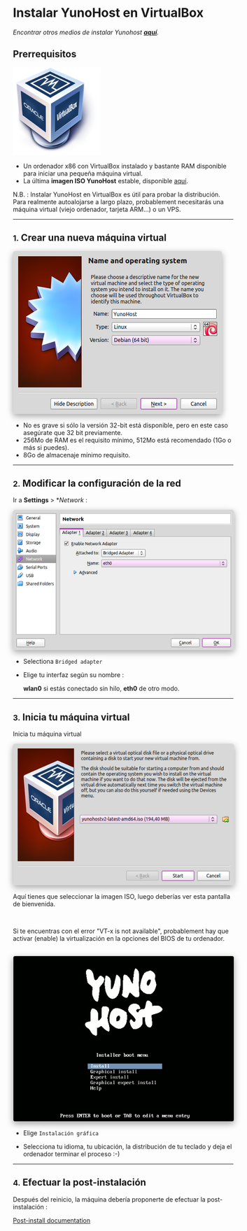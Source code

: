 # Instalar YunoHost en VirtualBox

*Encontrar otros medios de instalar Yunohost **[aquí](/install_es)**.*

## Prerrequisitos

<img src="/images/virtualbox.png" width=200>

* Un ordenador x86 con VirtualBox instalado y bastante RAM disponible para iniciar una pequeña máquina virtual.
* La última **imagen ISO YunoHost** estable, disponible [aquí](/images_es).

<div class="alert alert-warning" markdown="1">
N.B. : Instalar YunoHost en VirtualBox es útil para probar la distribución. Para realmente autoalojarse a largo plazo, probablement necesitarás una máquina virtual (viejo ordenador, tarjeta ARM...) o un VPS.
</div>

---

## <small>1.</small> Crear una nueva máquina virtual

<img src="/images/virtualbox_1.png" style="max-width:100%;border-radius: 5px;border: 1px solid rgba(0,0,0,0.15);box-shadow: 0 5px 15px rgba(0,0,0,0.35);">

<br>

* No es grave si sólo la versión 32-bit está disponible, pero en este caso asegúrate que 32 bit previamente.
* 256Mo de RAM es el requisito mínimo, 512Mo está recomendado (1Go o más si puedes).
* 8Go de almacenaje mínimo requisito.

---

## <small>2.</small> Modificar la configuración de la red

Ir a **Settings** > **Network* :

<img src="/images/virtualbox_2.png" style="max-width:100%;border-radius: 5px;border: 1px solid rgba(0,0,0,0.15);box-shadow: 0 5px 15px rgba(0,0,0,0.35);">

<br>

* Selectiona `Bridged adapter`

* Elige tu interfaz según su nombre :

    **wlan0** si estás conectado sin hilo, **eth0** de otro modo.

---

## <small>3.</small> Inicia tu máquina virtual

Inicia tu máquina virtual

<img src="/images/virtualbox_2.1.png" style="max-width:100%;border-radius: 5px;border: 1px solid rgba(0,0,0,0.15);box-shadow: 0 5px 15px rgba(0,0,0,0.35);">

<br>

Aquí tienes que seleccionar la imagen ISO, luego deberías ver esta pantalla de bienvenida.

<br>

Si te encuentras con el error "VT-x is not available", probablement hay que activar (enable) la virtualización en la opciones del BIOS de tu ordenador.

<br>
   
<img src="/images/virtualbox_3.png" style="max-width:100%;border-radius: 5px;border: 1px solid rgba(0,0,0,0.15);box-shadow: 0 5px 15px rgba(0,0,0,0.35);">

<br>

* Elige `Instalación gráfica`

* Selecciona tu idioma, tu ubicación, la distribución de tu teclado y deja el ordenador terminar el proceso :-)

---

## <small>4.</small> Efectuar la post-instalación

Después del reinicio, la máquina debería proponerte de efectuar la post-instalación :

<a class="btn btn-lg btn-default" href="/postinstall">Post-install
documentation</a>
